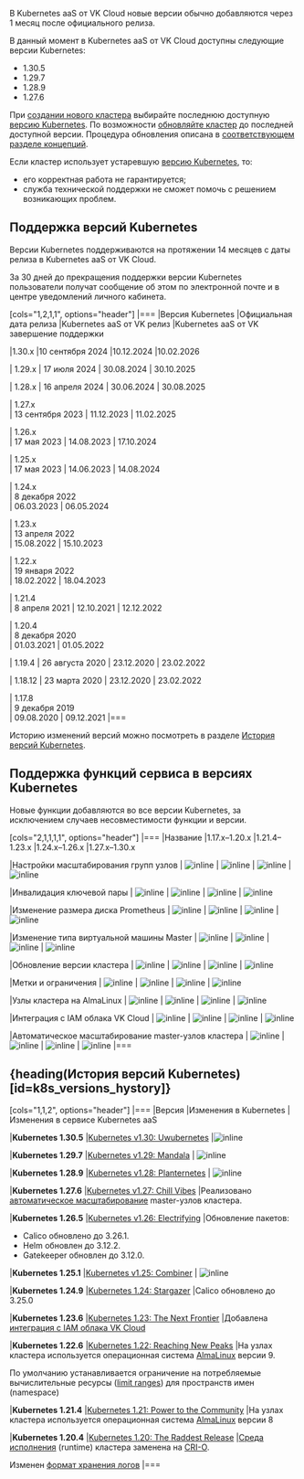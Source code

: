 В Kubernetes aaS от VK Cloud новые версии обычно добавляются через 1 месяц после официального релиза.

В данный момент в Kubernetes aaS от VK Cloud доступны следующие версии Kubernetes:

- 1.30.5
- 1.29.7
- 1.28.9
- 1.27.6

При [создании нового кластера](../../../service-management/create-cluster) выбирайте последнюю доступную [версию Kubernetes](#podderzhka_versiy_kubernetes). По возможности [обновляйте кластер](../../../service-management/update) до последней доступной версии. Процедура обновления описана в [соответствующем разделе концепций](../../update).

Если кластер использует устаревшую [версию Kubernetes](#podderzhka_versiy_kubernetes), то:

- его корректная работа не гарантируется;
- служба технической поддержки не сможет помочь с решением возникающих проблем.

## Поддержка версий Kubernetes <a id="k8s-versions-list"></a>

Версии Kubernetes поддерживаются на протяжении 14 месяцев с даты релиза в Kubernetes aaS от VK Cloud.

За 30 дней до прекращения поддержки версии Kubernetes пользователи получат сообщение об этом по электронной почте и в центре уведомлений личного кабинета.

[cols="1,2,1,1", options="header"]
|===
|Версия Kubernetes
|Официальная дата релиза
|Kubernetes aaS от VK релиз
|Kubernetes aaS от VK завершение поддержки

|1.30.x
|10 сентября 2024
|10.12.2024
|10.02.2026

| 1.29.x
| 17 июля 2024
| 30.08.2024
| 30.10.2025

| 1.28.x
| 16 апреля 2024
| 30.06.2024
| 30.08.2025

| 1.27.x  
| 13 сентября 2023
| 11.12.2023
| 11.02.2025

| 1.26.x  
| 17 мая 2023
| 14.08.2023
| 17.10.2024

| 1.25.x  
| 17 мая 2023
| 14.06.2023
| 14.08.2024

| 1.24.x  
| 8 декабря 2022  
| 06.03.2023
| 06.05.2024

| 1.23.x  
| 13 апреля 2022  
| 15.08.2022
| 15.10.2023

| 1.22.x  
| 19 января 2022  
| 18.02.2022
| 18.04.2023

| 1.21.4  
| 8 апреля 2021
| 12.10.2021
| 12.12.2022

| 1.20.4  
| 8 декабря 2020  
| 01.03.2021
| 01.05.2022

| 1.19.4
| 26 августа 2020
| 23.12.2020
| 23.02.2022

| 1.18.12
| 23 марта 2020
| 23.12.2020
| 23.02.2022

| 1.17.8  
| 9 декабря 2019  
| 09.08.2020
| 09.12.2021
|===

Историю изменений версий можно посмотреть в разделе [История версий Kubernetes](#k8s_versions_hystory).

## Поддержка функций сервиса в версиях Kubernetes <a id="k8s-features-list"></a>

Новые функции добавляются во все версии Kubernetes, за исключением случаев несовместимости функции и версии.

[cols="2,1,1,1,1", options="header"]
|===
|Название
|1.17.x–1.20.x
|1.21.4–1.23.х
|1.24.x–1.26.х
|1.27.x–1.30.х

|Настройки масштабирования групп узлов
| ![](/ru/assets/check.svg "inline")
| ![](/ru/assets/check.svg "inline")
| ![](/ru/assets/check.svg "inline")
| ![](/ru/assets/check.svg "inline")

|Инвалидация ключевой пары
| ![](/ru/assets/check.svg "inline")
| ![](/ru/assets/check.svg "inline")
| ![](/ru/assets/no.svg "inline")
| ![](/ru/assets/no.svg "inline")

|Изменение размера диска Prometheus
| ![](/ru/assets/check.svg "inline")
| ![](/ru/assets/check.svg "inline")
| ![](/ru/assets/check.svg "inline")
| ![](/ru/assets/check.svg "inline")

|Изменение типа виртуальной машины Master
| ![](/ru/assets/check.svg "inline")
| ![](/ru/assets/check.svg "inline")
| ![](/ru/assets/check.svg "inline")
| ![](/ru/assets/check.svg "inline")

|Обновление версии кластера
| ![](/ru/assets/check.svg "inline")
| ![](/ru/assets/check.svg "inline")
| ![](/ru/assets/check.svg "inline")
| ![](/ru/assets/check.svg "inline")

|Метки и ограничения
| ![](/ru/assets/check.svg "inline")
| ![](/ru/assets/check.svg "inline")
| ![](/ru/assets/check.svg "inline")
| ![](/ru/assets/check.svg "inline")

|Узлы кластера на AlmaLinux
| ![](/ru/assets/no.svg "inline")
| ![](/ru/assets/check.svg "inline")
| ![](/ru/assets/check.svg "inline")
| ![](/ru/assets/check.svg "inline")

|Интеграция с IAM облака VK Cloud
| ![](/ru/assets/no.svg "inline")
| ![](/ru/assets/no.svg "inline")
| ![](/ru/assets/check.svg "inline")
| ![](/ru/assets/check.svg "inline")

|Автоматическое масштабирование master-узлов кластера
| ![](/ru/assets/no.svg "inline")
| ![](/ru/assets/no.svg "inline")
| ![](/ru/assets/no.svg "inline")
| ![](/ru/assets/check.svg "inline")
|===

## {heading(История версий Kubernetes)[id=k8s_versions_hystory]}

[cols="1,1,2", options="header"]
|===
|Версия
|Изменения в Kubernetes
|Изменения в сервисе Kubernetes aaS

|**Kubernetes 1.30.5**
|[Kubernetes v1.30: Uwubernetes](https://kubernetes.io/blog/2024/04/17/kubernetes-v1-30-release/)
|![](/en/assets/no.svg "inline")

|**Kubernetes 1.29.7**
|[Kubernetes v1.29: Mandala](https://kubernetes.io/blog/2023/12/13/kubernetes-v1-29-release/)
| ![](/en/assets/no.svg "inline")

|**Kubernetes 1.28.9**
|[Kubernetes v1.28: Planternetes](https://kubernetes.io/blog/2023/08/15/kubernetes-v1-28-release/)
| ![](/en/assets/no.svg "inline")

|**Kubernetes 1.27.6**
|[Kubernetes v1.27: Chill Vibes](https://kubernetes.io/blog/2023/04/11/kubernetes-v1-27-release/)
|Реализовано [автоматическое масштабирование](/kubernetes/k8s/concepts/scale#autoscaling) master-узлов кластера.

|**Kubernetes 1.26.5**
|[Kubernetes v1.26: Electrifying](https://kubernetes.io/blog/2022/12/09/kubernetes-v1-26-release/)
|Обновление пакетов:

- Calico обновлено до 3.26.1.
- Helm обновлен до 3.12.2.
- Gatekeeper обновлен до 3.12.0.

|**Kubernetes 1.25.1**
|[Kubernetes v1.25: Combiner](https://kubernetes.io/blog/2022/08/23/kubernetes-v1-25-release/)
| ![](/en/assets/no.svg "inline")

|**Kubernetes 1.24.9**
|[Kubernetes 1.24: Stargazer](https://kubernetes.io/blog/2022/05/03/kubernetes-1-24-release-announcement/)
|Calico обновлено до 3.25.0

|**Kubernetes 1.23.6**
|[Kubernetes 1.23: The Next Frontier](https://kubernetes.io/blog/2021/12/07/kubernetes-1-23-release-announcement/)
|Добавлена [интеграция с IAM облака VK Cloud](/ru/kubernetes/k8s/concepts/access-management)

|**Kubernetes 1.22.6**
|[Kubernetes 1.22: Reaching New Peaks](https://kubernetes.io/blog/2021/08/04/kubernetes-1-22-release-announcement/)
|На узлах кластера используется операционная система [AlmaLinux](https://wiki.almalinux.org) версии 9.

По умолчанию устанавливается ограничение на потребляемые вычислительные ресурсы ([limit ranges](https://kubernetes.io/docs/concepts/policy/limit-range/)) для пространств имен (namespace)

|**Kubernetes 1.21.4**
|[Kubernetes 1.21: Power to the Community](https://kubernetes.io/blog/2021/04/08/kubernetes-1-21-release-announcement/)
|На узлах кластера используется операционная система [AlmaLinux](https://wiki.almalinux.org) версии 8

|**Kubernetes 1.20.4**
|[Kubernetes 1.20: The Raddest Release](https://kubernetes.io/blog/2020/12/08/kubernetes-1-20-release-announcement/)
|[Среда исполнения](https://kubernetes.io/docs/setup/production-environment/container-runtimes/) (runtime) кластера заменена на [CRI-O](https://cri-o.io/).

Изменен [формат хранения логов](/ru/cases/cases-logs/case-fluent-bit)
|===
